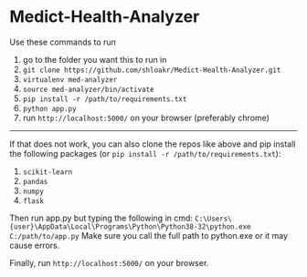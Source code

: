 # Medict-Health-Analyzer


Use these commands to run
1) go to the folder you want this to run in 
2) ```git clone https://github.com/shloakr/Medict-Health-Analyzer.git```
3) ```virtualenv med-analyzer```
4) ```source med-analyzer/bin/activate```
5) ```pip install -r /path/to/requirements.txt```
6) ```python app.py```
7) run ```http://localhost:5000/``` on your browser (preferably chrome) 

-------------------------------------------------------------------------------------------------

If that does not work, you can also clone the repos like above
and pip install the following packages (or ```pip install -r /path/to/requirements.txt```):
1) ```scikit-learn```
2) ```pandas```
3) ```numpy```
4) ```flask```

Then run app.py but typing the following in cmd:
```C:\Users\{user}\AppData\Local\Programs\Python\Python38-32\python.exe C:/path/to/app.py```
Make sure you call the full path to python.exe or it may cause errors.

Finally, run ```http://localhost:5000/``` on your browser.

